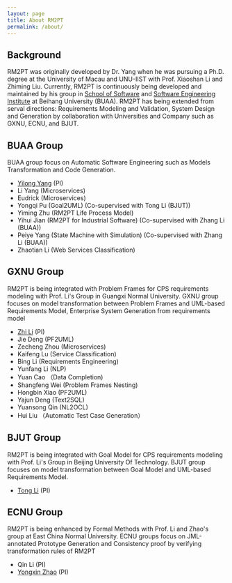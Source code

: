 ```yaml
---
layout: page
title: About RM2PT
permalink: /about/
---
```


## Background
RM2PT was originally developed by Dr. Yang when he was pursuing a Ph.D. degree at the University of Macau and UNU-IIST with Prof. Xiaoshan Li and Zhiming Liu. Currently, RM2PT is continuously being developed and maintained by his group in [School of Software](http://soft.buaa.edu.cn) and [Software Engineering Institute](http://sei.buaa.edu.cn) at Beihang University (BUAA). RM2PT has being extended from serval directions: Requirements Modeling and Validation, System Design and Generation by collaboration with Universities and Company such as GXNU, ECNU, and BJUT.

## BUAA Group
BUAA group focus on Automatic Software Engineering such as Models Transformation and Code Generation.
- [Yilong Yang](http://yilong.io) (PI)
- Li Yang (Microservices)
- Eudrick (Microservices)
- Yongqi Pu (Goal2UML) (Co-supervised with Tong Li (BJUT))
- Yiming Zhu (RM2PT Life Process Model)
- Yihui Jian (RM2PT for Industrial Software) (Co-supervised with Zhang Li (BUAA))
- Peiye Yang (State Machine with Simulation) (Co-supervised with Zhang Li (BUAA))
- Zhaotian Li (Web Services Classification)

## GXNU Group
RM2PT is being integrated with Problem Frames for CPS requirements modeling with Prof. Li's Group in Guangxi Normal University.
GXNU group focuses on model transformation between Problem Frames and UML-based Requirements Model, Enterprise System Generation from requirements model
- [Zhi Li](http://www.se.gxnu.edu.cn/zhili) (PI)
- Jie Deng (PF2UML)
- Zecheng Zhou (Microservices)
- Kaifeng Lu (Service Classification)
- Bing Li (Requirements Engineering)
- Yunfang Li (NLP)
- Yuan Cao （Data Completion)
- Shangfeng Wei (Problem Frames Nesting)
- Hongbin Xiao (PF2UML)
- Yajun Deng (Text2SQL)
- Yuansong Qin (NL2OCL)
- Hui Liu （Automatic Test Case Generation）
## BJUT Group
RM2PT is being integrated with Goal Model for CPS requirements modeling with Prof. Li's Group in Beijing University Of Technology.
BJUT group focuses on model transformation between Goal Model and UML-based Requirements Model.
- [Tong Li](http://yanzhao.bjut.edu.cn/ds/6/2020315/15842600889962634_1.html) (PI)

## ECNU Group
RM2PT is being enhanced by Formal Methods with Prof. Li and Zhao's group at East China Normal University. ECNU groups focus on  JML-annotated Prototype Generation and Consistency proof by verifying transformation rules of RM2PT
- Qin Li (PI)
- [Yongxin Zhao](https://faculty.ecnu.edu.cn/_s43/zyx2/main.psp) (PI)
